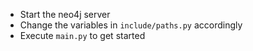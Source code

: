  - Start the neo4j server  
 - Change the variables in `include/paths.py` accordingly  
 - Execute `main.py` to get started  

